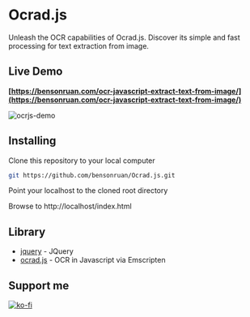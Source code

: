 # Ocrad.js
Unleash the OCR capabilities of Ocrad.js. Discover its simple and fast processing for text extraction from image.

## Live Demo
**[https://bensonruan.com/ocr-javascript-extract-text-from-image/](https://bensonruan.com/ocr-javascript-extract-text-from-image/)**

![ocrjs-demo](https://bensonruan.com/wp-content/uploads/2023/06/Ocradjs-Demo.gif)

## Installing
Clone this repository to your local computer
``` bash
git https://github.com/bensonruan/Ocrad.js.git
```
Point your localhost to the cloned root directory

Browse to http://localhost/index.html 


## Library
* [jquery](https://code.jquery.com/jquery-3.3.1.min.js) - JQuery
* [ocrad.js](https://github.com/antimatter15/ocrad.js/) - OCR in Javascript via Emscripten

## Support me 
[![ko-fi](https://ko-fi.com/img/githubbutton_sm.svg)](https://ko-fi.com/W7W6METMY)
